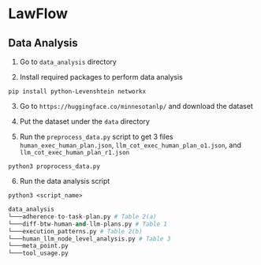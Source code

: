 # LawFlow

## Data Analysis

1. Go to `data_analysis` directory

2. Install required packages to perform data analysis

```
pip install python-Levenshtein networkx
```
3. Go to `https://huggingface.co/minnesotanlp/` and download the dataset

4. Put the dataset under the `data` directory

5. Run the `preprocess_data.py` script to get 3 files `human_exec_human_plan.json`,  `llm_cot_exec_human_plan_o1.json`, and `llm_cot_exec_human_plan_r1.json`
```
python3 proprocess_data.py
```

6. Run the data analysis script
```
python3 <script_name>
```
```python
data_analysis
└───adherence-to-task-plan.py # Table 2(a)
└───diff-btw-human-and-llm-plans.py # Table 1
└───execution_patterns.py # Table 2(b)
└───human_llm_node_level_analysis.py # Table 3
└───meta_point.py
└───tool_usage.py
```
